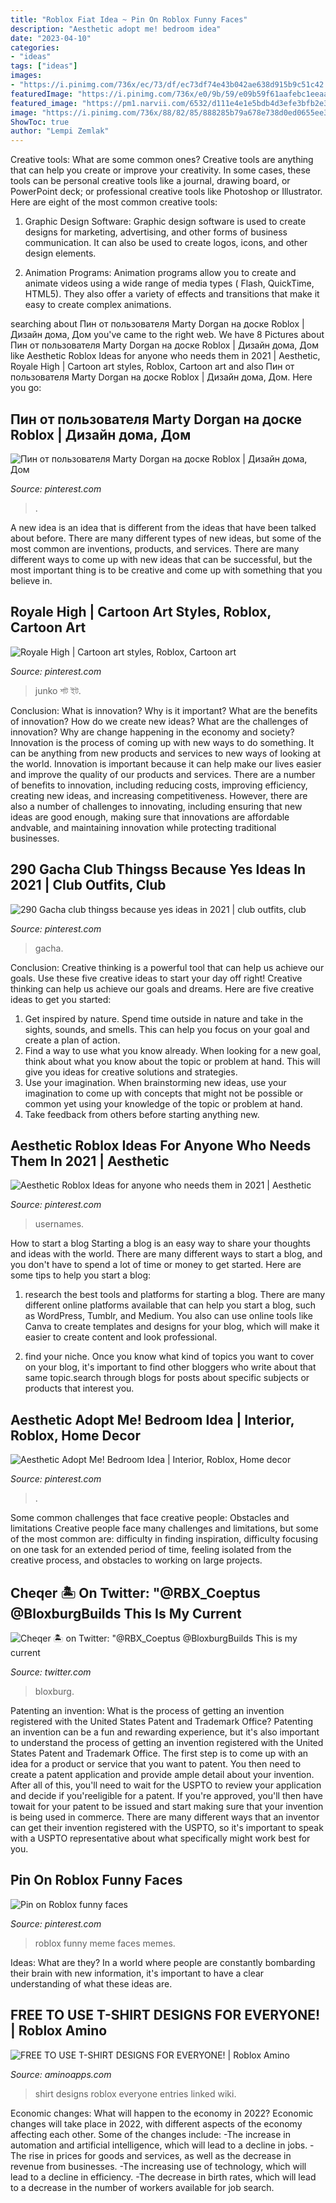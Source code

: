 ```yaml
---
title: "Roblox Fiat Idea ~ Pin On Roblox Funny Faces"
description: "Aesthetic adopt me! bedroom idea"
date: "2023-04-10"
categories:
- "ideas"
tags: ["ideas"]
images:
- "https://i.pinimg.com/736x/ec/73/df/ec73df74e43b042ae638d915b9c51c42.jpg"
featuredImage: "https://i.pinimg.com/736x/e0/9b/59/e09b59f61aafebc1eeaaf8b5fc27bd2e.jpg"
featured_image: "https://pm1.narvii.com/6532/d111e4e1e5bdb4d3efe3bfb2e311b236e1a6b43c_hq.jpg"
image: "https://i.pinimg.com/736x/88/82/85/888285b79a678e738d0ed0655ee371d7.jpg"
ShowToc: true
author: "Lempi Zemlak"
---
```



Creative tools: What are some common ones?
Creative tools are anything that can help you create or improve your creativity. In some cases, these tools can be personal creative tools like a journal, drawing board, or PowerPoint deck; or professional creative tools like Photoshop or Illustrator. Here are eight of the most common creative tools:
1. Graphic Design Software: Graphic design software is used to create designs for marketing, advertising, and other forms of business communication. It can also be used to create logos, icons, and other design elements.

2. Animation Programs: Animation programs allow you to create and animate videos using a wide range of media types ( Flash, QuickTime, HTML5). They also offer a variety of effects and transitions that make it easy to create complex animations.


	

		
searching about Пин от пользователя Marty Dorgan на доске Roblox | Дизайн дома, Дом you've came to the right web. We have 8 Pictures about Пин от пользователя Marty Dorgan на доске Roblox | Дизайн дома, Дом like Aesthetic Roblox Ideas for anyone who needs them in 2021 | Aesthetic, Royale High | Cartoon art styles, Roblox, Cartoon art and also Пин от пользователя Marty Dorgan на доске Roblox | Дизайн дома, Дом. Here you go:
		
    
## Пин от пользователя Marty Dorgan на доске Roblox | Дизайн дома, Дом

<img loading=lazy src="https://i.pinimg.com/736x/88/82/85/888285b79a678e738d0ed0655ee371d7.jpg" onerror="this.onerror=null;this.src='https://tse3.mm.bing.net/th?id=OIP.Rp8EEEgwoD_SzjgE0hDYAwHaEK&amp;pid=15.1';" alt="Пин от пользователя Marty Dorgan на доске Roblox | Дизайн дома, Дом">

_Source: pinterest.com_

>. 

	

A new idea is an idea that is different from the ideas that have been talked about before. There are many different types of new ideas, but some of the most common are inventions, products, and services. There are many different ways to come up with new ideas that can be successful, but the most important thing is to be creative and come up with something that you believe in.

    
## Royale High | Cartoon Art Styles, Roblox, Cartoon Art

<img loading=lazy src="https://i.pinimg.com/736x/e0/9b/59/e09b59f61aafebc1eeaaf8b5fc27bd2e.jpg" onerror="this.onerror=null;this.src='https://tse3.mm.bing.net/th?id=OIP.p0bSnspVygs0ML7z1EROUAHaFj&amp;pid=15.1';" alt="Royale High | Cartoon art styles, Roblox, Cartoon art">

_Source: pinterest.com_

>junko শট ইট. 

	

Conclusion: What is innovation? Why is it important? What are the benefits of innovation? How do we create new ideas? What are the challenges of innovation? Why are change happening in the economy and society?
Innovation is the process of coming up with new ways to do something. It can be anything from new products and services to new ways of looking at the world. Innovation is important because it can help make our lives easier and improve the quality of our products and services. There are a number of benefits to innovation, including reducing costs, improving efficiency, creating new ideas, and increasing competitiveness. However, there are also a number of challenges to innovating, including ensuring that new ideas are good enough, making sure that innovations are affordable andvable, and maintaining innovation while protecting traditional businesses.

    
## 290 Gacha Club Thingss Because Yes Ideas In 2021 | Club Outfits, Club

<img loading=lazy src="https://i.pinimg.com/236x/f1/06/80/f10680a5d6be323dc11ead367b02bd3f.jpg" onerror="this.onerror=null;this.src='https://tse2.mm.bing.net/th?id=OIP.-cI1azXgdjWDW1NCRvq64QAAAA&amp;pid=15.1';" alt="290 Gacha club thingss because yes ideas in 2021 | club outfits, club">

_Source: pinterest.com_

>gacha. 

	

Conclusion: Creative thinking is a powerful tool that can help us achieve our goals. Use these five creative ideas to start your day off right!
Creative thinking can help us achieve our goals and dreams. Here are five creative ideas to get you started: 
1. Get inspired by nature. Spend time outside in nature and take in the sights, sounds, and smells. This can help you focus on your goal and create a plan of action. 
2. Find a way to use what you know already. When looking for a new goal, think about what you know about the topic or problem at hand. This will give you ideas for creative solutions and strategies. 
3. Use your imagination. When brainstorming new ideas, use your imagination to come up with concepts that might not be possible or common yet using your knowledge of the topic or problem at hand. 
4. Take feedback from others before starting anything new.

    
## Aesthetic Roblox Ideas For Anyone Who Needs Them In 2021 | Aesthetic

<img loading=lazy src="https://i.pinimg.com/736x/ec/73/df/ec73df74e43b042ae638d915b9c51c42.jpg" onerror="this.onerror=null;this.src='https://tse4.mm.bing.net/th?id=OIP.4gxzFS3N3PfH2SyApQ_8fAHaHa&amp;pid=15.1';" alt="Aesthetic Roblox Ideas for anyone who needs them in 2021 | Aesthetic">

_Source: pinterest.com_

>usernames. 

	

How to start a blog
Starting a blog is an easy way to share your thoughts and ideas with the world. There are many different ways to start a blog, and you don't have to spend a lot of time or money to get started. Here are some tips to help you start a blog: 
1. research the best tools and platforms for starting a blog. There are many different online platforms available that can help you start a blog, such as WordPress, Tumblr, and Medium. You also can use online tools like Canva to create templates and designs for your blog, which will make it easier to create content and look professional. 

2. find your niche. Once you know what kind of topics you want to cover on your blog, it's important to find other bloggers who write about that same topic.search through blogs for posts about specific subjects or products that interest you.

    
## Aesthetic Adopt Me! Bedroom Idea | Interior, Roblox, Home Decor

<img loading=lazy src="https://i.pinimg.com/736x/c3/5d/dc/c35ddc4115f8e6cdd5f17f1e6b29c089.jpg" onerror="this.onerror=null;this.src='https://tse1.mm.bing.net/th?id=OIP.GMQIezQRK61uujgNSj1SOAHaEK&amp;pid=15.1';" alt="Aesthetic Adopt Me! Bedroom Idea | Interior, Roblox, Home decor">

_Source: pinterest.com_

>. 

	

Some common challenges that face creative people: Obstacles and limitations
Creative people face many challenges and limitations, but some of the most common are: difficulty in finding inspiration, difficulty focusing on one task for an extended period of time, feeling isolated from the creative process, and obstacles to working on large projects.

    
## Cheqer 🏝 On Twitter: &quot;@RBX_Coeptus @BloxburgBuilds This Is My Current

<img loading=lazy src="https://pbs.twimg.com/media/DWUdOQPWkAAFlgr.jpg:large" onerror="this.onerror=null;this.src='https://tse3.mm.bing.net/th?id=OIP.-vIzbdRQ4RREqvZhEaDGowHaCy&amp;pid=15.1';" alt="Cheqer 🏝 on Twitter: &quot;@RBX_Coeptus @BloxburgBuilds This is my current">

_Source: twitter.com_

>bloxburg. 

	

Patenting an invention: What is the process of getting an invention registered with the United States Patent and Trademark Office?
Patenting an invention can be a fun and rewarding experience, but it's also important to understand the process of getting an invention registered with the United States Patent and Trademark Office. The first step is to come up with an idea for a product or service that you want to patent. You then need to create a patent application and provide ample detail about your invention. After all of this, you'll need to wait for the USPTO to review your application and decide if you'reeligible for a patent. If you're approved, you'll then have towait for your patent to be issued and start making sure that your invention is being used in commerce. There are many different ways that an inventor can get their invention registered with the USPTO, so it's important to speak with a USPTO representative about what specifically might work best for you.

    
## Pin On Roblox Funny Faces

<img loading=lazy src="https://i.pinimg.com/736x/07/f0/2c/07f02c891f63d4e2521790fbb2a1cc4f.jpg" onerror="this.onerror=null;this.src='https://tse4.mm.bing.net/th?id=OIP.koczRlJf6B7Uq59P9uUuoAHaKh&amp;pid=15.1';" alt="Pin on Roblox funny faces">

_Source: pinterest.com_

>roblox funny meme faces memes. 

	

Ideas: What are they?
In a world where people are constantly bombarding their brain with new information, it's important to have a clear understanding of what these ideas are.

    
## FREE TO USE T-SHIRT DESIGNS FOR EVERYONE! | Roblox Amino

<img loading=lazy src="https://pm1.narvii.com/6532/d111e4e1e5bdb4d3efe3bfb2e311b236e1a6b43c_hq.jpg" onerror="this.onerror=null;this.src='https://tse1.mm.bing.net/th?id=OIP.g8JV15hwVKRVpFngsx4cvgHaHy&amp;pid=15.1';" alt="FREE TO USE T-SHIRT DESIGNS FOR EVERYONE! | Roblox Amino">

_Source: aminoapps.com_

>shirt designs roblox everyone entries linked wiki. 

	

Economic changes: What will happen to the economy in 2022?
Economic changes will take place in 2022, with different aspects of the economy affecting each other. Some of the changes include: 
-The increase in automation and artificial intelligence, which will lead to a decline in jobs. 
-The rise in prices for goods and services, as well as the decrease in revenue from businesses. 
-The increasing use of technology, which will lead to a decline in efficiency. 
-The decrease in birth rates, which will lead to a decrease in the number of workers available for job search.

